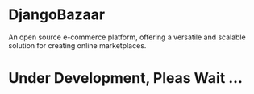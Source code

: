 # DjangoBazaar
An open source e-commerce platform, offering a versatile and scalable solution for creating online marketplaces.

# Under Development, Pleas Wait ...
